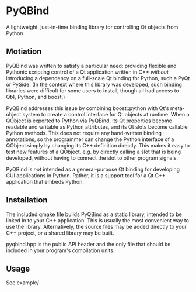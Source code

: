 PyQBind
=======

A lightweight, just-in-time binding library for controlling Qt objects from Python

Motiation
---------

PyQBind was written to satisfy a particular need: providing flexible and Pythonic scripting control
of a Qt application written in C++ *without* introducing a dependency on a full-scale Qt binding
for Python, such a PyQt or PySide.  (In the context where this library was developed, such binding 
libraries were difficult for some users to install, though all had access to Qt4, Python, and boost.)

PyQBind addresses this issue by combining boost::python with Qt's meta-object system
to create a control interface for Qt objects at runtime.  When a QObject is exported
to Python via PyQBind, its Qt properties become readable and writable as Python attributes,
and its Qt slots become callable Python methods.  This does not require any hand-written
binding annotations, so the programmer can change the Python interface of a QObject simply
by changing its C++ definition directly.  This makes it easy to test new features of a
QObject, e.g. by directly calling a slot that is being developed, without having to
connect the slot to other program signals.

PyQBind is *not* intended as a general-purpose Qt binding for developing GUI applications
in Python.  Rather, it is a support tool for a Qt C++ application that embeds Python.

Installation
------------

The included qmake file builds PyQBind as a static library, intended to be linked in to
your C++ application.  This is usually the most convenient way to use the library.
Alternatively, the source files may be added directly to your C++ project, or a shared
library may be built.

pyqbind.hpp is the public API header and the only file that should be included in your program's
compilation units.

Usage
-----

See example/


